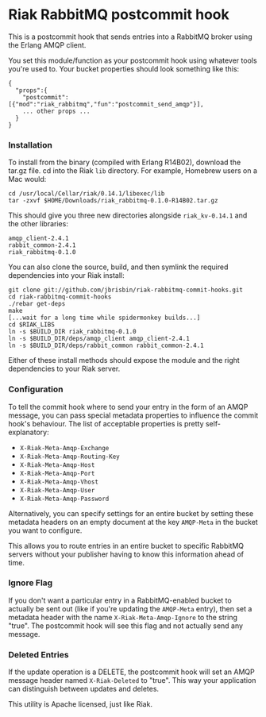 # Riak RabbitMQ postcommit hook

This is a postcommit hook that sends entries into a RabbitMQ broker using the 
Erlang AMQP client.

You set this module/function as your postcommit hook using whatever tools you're 
used to. Your bucket properties should look something like this:

    {
      "props":{
        "postcommit":[{"mod":"riak_rabbitmq","fun":"postcommit_send_amqp"}],
        ... other props ...
      }
    }

### Installation

To install from the binary (compiled with Erlang R14B02), download the tar.gz file. 
cd into the Riak `lib` directory. For example, Homebrew users on a Mac would:

    cd /usr/local/Cellar/riak/0.14.1/libexec/lib
    tar -zxvf $HOME/Downloads/riak_rabbitmq-0.1.0-R14B02.tar.gz

This should give you three new directories alongside `riak_kv-0.14.1` and the other 
libraries:

    amqp_client-2.4.1
    rabbit_common-2.4.1
    riak_rabbitmq-0.1.0

You can also clone the source, build, and then symlink the required dependencies 
into your Riak install:

    git clone git://github.com/jbrisbin/riak-rabbitmq-commit-hooks.git
    cd riak-rabbitmq-commit-hooks
    ./rebar get-deps
    make
    [...wait for a long time while spidermonkey builds...]
    cd $RIAK_LIBS
    ln -s $BUILD_DIR riak_rabbitmq-0.1.0
    ln -s $BUILD_DIR/deps/amqp_client amqp_client-2.4.1
    ln -s $BUILD_DIR/deps/rabbit_common rabbit_common-2.4.1

Either of these install methods should expose the module and the right dependencies 
to your Riak server.

### Configuration

To tell the commit hook where to send your entry in the form of an AMQP message, 
you can pass special metadata properties to influence the commit hook's behaviour. 
The list of acceptable properties is pretty self-explanatory:

* `X-Riak-Meta-Amqp-Exchange`
* `X-Riak-Meta-Amqp-Routing-Key`
* `X-Riak-Meta-Amqp-Host`
* `X-Riak-Meta-Amqp-Port`
* `X-Riak-Meta-Amqp-Vhost`
* `X-Riak-Meta-Amqp-User`
* `X-Riak-Meta-Amqp-Password`

Alternatively, you can specify settings for an entire bucket by setting these metadata headers 
on an empty document at the key `AMQP-Meta` in the bucket you want to configure.

This allows you to route entries in an entire bucket to specific RabbitMQ servers without 
your publisher having to know this information ahead of time.

### Ignore Flag

If you don't want a particular entry in a RabbitMQ-enabled bucket to actually be sent out 
(like if you're updating the `AMQP-Meta` entry), then set a metadata header with the name 
`X-Riak-Meta-Amqp-Ignore` to the string "true". The postcommit hook will see this flag and 
not actually send any message.

### Deleted Entries

If the update operation is a DELETE, the postcommit hook will set an AMQP message header named 
`X-Riak-Deleted` to "true". This way your application can distinguish between updates and deletes.

This utility is Apache licensed, just like Riak.
